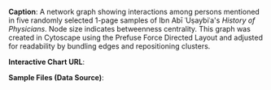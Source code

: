 **Caption**: A network graph showing interactions among persons mentioned in five randomly selected 1-page samples of Ibn Abī ʿUṣaybiʿa's *History of Physicians*. Node size indicates betweenness centrality. This graph was created in Cytoscape using the Prefuse Force Directed Layout and adjusted for readability by bundling edges and repositioning clusters.

**Interactive Chart URL**:


**Sample Files (Data Source)**:
